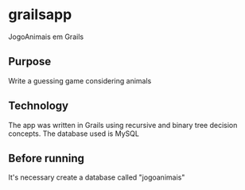 # grailsapp
JogoAnimais em Grails

## Purpose

Write a guessing game considering animals 

## Technology

The app was written in Grails using recursive and binary tree decision concepts. The database used is MySQL

## Before running

It's necessary create a database called "jogoanimais"
